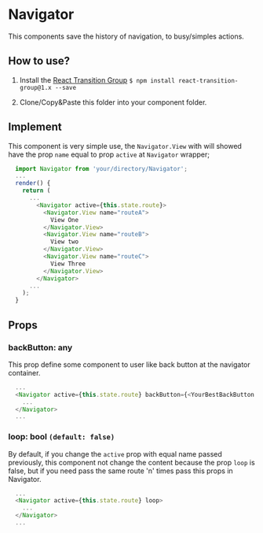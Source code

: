 # Navigator

This components save the history of navigation, to busy/simples actions.

## How to use?

1.  Install the [React Transition Group](https://github.com/reactjs/react-transition-group/tree/v1-stable) `$ npm install react-transition-group@1.x --save`

2.  Clone/Copy&Paste this folder into your component folder.

## Implement

This component is very simple use, the `Navigator.View` with will showed have the prop `name` equal to prop `active` at `Navigator` wrapper;

```javascript
  import Navigator from 'your/directory/Navigator';
  ...
  render() {
    return (
      ...
        <Navigator active={this.state.route}>
          <Navigator.View name="routeA">
            View One
          </Navigator.View>
          <Navigator.View name="routeB">
            View two
          </Navigator.View>
          <Navigator.View name="routeC">
            View Three
          </Navigator.View>
        </Navigator>
      ...
    );
  }
```

## Props

### backButton: any

This prop define some component to user like back button at the navigator container.

```javascript
  ...
  <Navigator active={this.state.route} backButton={<YourBestBackButton />}>
    ...
  </Navigator>
  ...
```

### loop: bool `(default: false)`

By default, if you change the `active` prop with equal name passed previously, this component not change the content because the prop `loop` is false, but if you need pass the same route 'n' times pass this props in Navigator.

```javascript
  ...
  <Navigator active={this.state.route} loop>
    ...
  </Navigator>
  ...
```
